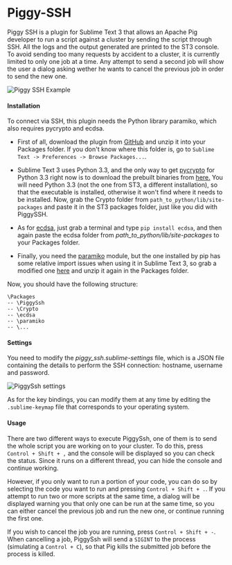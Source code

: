 # Piggy-SSH
Piggy SSH is a plugin for Sublime Text 3 that allows an Apache Pig developer to run a script against a cluster by sending the script through SSH. All the logs and the output generated are printed to the ST3 console. To avoid sending too many requests by accident to a cluster, it is currently limited to only one job at a time. Any attempt to send a second job will show the user a dialog asking wether he wants to cancel the previous job in order to send the new one.

![Piggy SSH Example](http://balduz.github.io/piggy-ssh-example.PNG)

#### Installation
To connect via SSH, this plugin needs the Python library paramiko, which also requires pycrypto and ecdsa.

- First of all, download the plugin from [GitHub](https://github.com/balduz/Piggy-SSH/archive/master.zip) and unzip it into your Packages folder. If you don't know where this folder is, go to `Sublime Text -> Preferences -> Browse Packages...`.

* Sublime Text 3 uses Python 3.3, and the only way to get [pycrypto](https://pypi.python.org/pypi/pycrypto) for Python 3.3 right now is to download the prebuilt binaries from [here.](http://www.voidspace.org.uk/python/modules.shtml#pycrypto) You will need Python 3.3 (not the one from ST3, a different installation), so that the executable is installed, otherwise it won't find where it needs to be installed. Now, grab the Crypto folder from `path_to_python/lib/site-packages` and paste it in the ST3 packages folder, just like you did with PiggySSH.

* As for [ecdsa](https://pypi.python.org/pypi/ecdsa), just grab a terminal and type `pip install ecdsa`, and then again paste the ecdsa folder from *path_to_python/lib/site-packages* to your Packages folder.

* Finally, you need the [paramiko](http://www.paramiko.org/) module, but the one installed by pip has some relative import issues when using it in Sublime Text 3, so grab a modified one [here](http://balduz.github.io/paramiko.zip) and unzip it again in the Packages folder.

Now, you should have the following structure:

```
\Packages
-- \PiggySsh
-- \Crypto
-- \ecdsa
-- \paramiko
-- \...
```

#### Settings
You need to modify the *piggy_ssh.sublime-settings* file, which is a JSON file containing the details to perform the SSH connection: hostname, username and password.

![PiggySsh settings](http://balduz.github.io/settings.PNG)

As for the key bindings, you can modify them at any time by editing the `.sublime-keymap` file that corresponds to your operating system.

#### Usage
There are two different ways to execute PiggySsh, one of them is to send the whole script you are working on to your cluster. To do this, press `Control + Shift + ,` and the console will be displayed so you can check the status. Since it runs on a different thread, you can hide the console and continue working.

However, if you only want to run a portion of your code, you can do so by selecting the code you want to run and pressing `Control + Shift + .`. If you attempt to run two or more scripts at the same time, a dialog will be displayed warning you that only one can be run at the same time, so you can either cancel the previous job and run the new one, or continue running the first one.

If you wish to cancel the job you are running, press `Control + Shift + -`. When cancelling a job, PiggySsh will send a `SIGINT` to the process (simulating a `Control + C`), so that Pig kills the submitted job before the process is killed.
